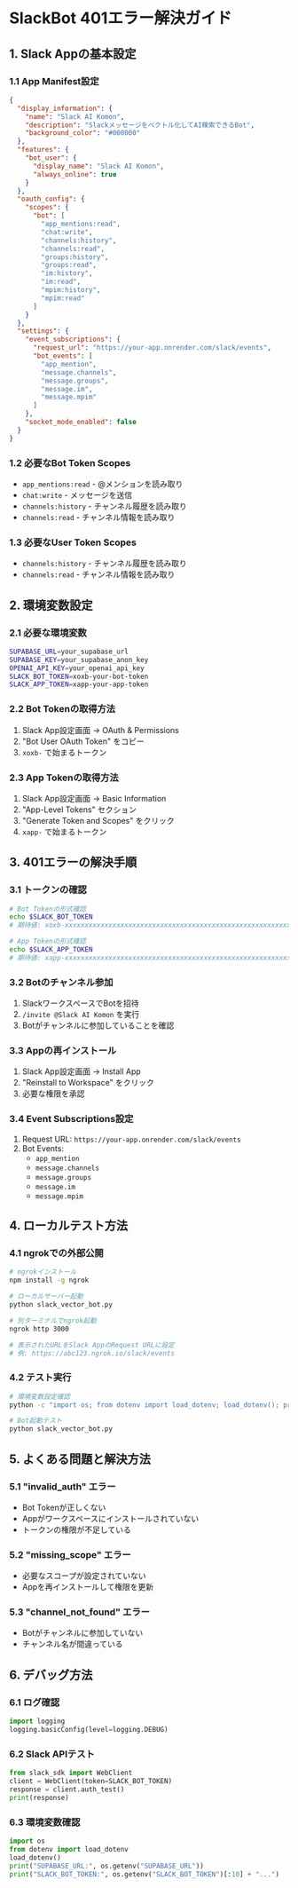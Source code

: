 # SlackBot 401エラー解決ガイド

## 1. Slack Appの基本設定

### 1.1 App Manifest設定
```json
{
  "display_information": {
    "name": "Slack AI Komon",
    "description": "Slackメッセージをベクトル化してAI検索できるBot",
    "background_color": "#000000"
  },
  "features": {
    "bot_user": {
      "display_name": "Slack AI Komon",
      "always_online": true
    }
  },
  "oauth_config": {
    "scopes": {
      "bot": [
        "app_mentions:read",
        "chat:write",
        "channels:history",
        "channels:read",
        "groups:history",
        "groups:read",
        "im:history",
        "im:read",
        "mpim:history",
        "mpim:read"
      ]
    }
  },
  "settings": {
    "event_subscriptions": {
      "request_url": "https://your-app.onrender.com/slack/events",
      "bot_events": [
        "app_mention",
        "message.channels",
        "message.groups",
        "message.im",
        "message.mpim"
      ]
    },
    "socket_mode_enabled": false
  }
}
```

### 1.2 必要なBot Token Scopes
- `app_mentions:read` - @メンションを読み取り
- `chat:write` - メッセージを送信
- `channels:history` - チャンネル履歴を読み取り
- `channels:read` - チャンネル情報を読み取り

### 1.3 必要なUser Token Scopes
- `channels:history` - チャンネル履歴を読み取り
- `channels:read` - チャンネル情報を読み取り

## 2. 環境変数設定

### 2.1 必要な環境変数
```bash
SUPABASE_URL=your_supabase_url
SUPABASE_KEY=your_supabase_anon_key
OPENAI_API_KEY=your_openai_api_key
SLACK_BOT_TOKEN=xoxb-your-bot-token
SLACK_APP_TOKEN=xapp-your-app-token
```

### 2.2 Bot Tokenの取得方法
1. Slack App設定画面 → OAuth & Permissions
2. "Bot User OAuth Token" をコピー
3. `xoxb-` で始まるトークン

### 2.3 App Tokenの取得方法
1. Slack App設定画面 → Basic Information
2. "App-Level Tokens" セクション
3. "Generate Token and Scopes" をクリック
4. `xapp-` で始まるトークン

## 3. 401エラーの解決手順

### 3.1 トークンの確認
```bash
# Bot Tokenの形式確認
echo $SLACK_BOT_TOKEN
# 期待値: xoxb-xxxxxxxxxxxxxxxxxxxxxxxxxxxxxxxxxxxxxxxxxxxxxxxxxxxxxxxxxxxxxxxx

# App Tokenの形式確認  
echo $SLACK_APP_TOKEN
# 期待値: xapp-xxxxxxxxxxxxxxxxxxxxxxxxxxxxxxxxxxxxxxxxxxxxxxxxxxxxxxxxxxxxxxxx
```

### 3.2 Botのチャンネル参加
1. SlackワークスペースでBotを招待
2. `/invite @Slack AI Komon` を実行
3. Botがチャンネルに参加していることを確認

### 3.3 Appの再インストール
1. Slack App設定画面 → Install App
2. "Reinstall to Workspace" をクリック
3. 必要な権限を承認

### 3.4 Event Subscriptions設定
1. Request URL: `https://your-app.onrender.com/slack/events`
2. Bot Events:
   - `app_mention`
   - `message.channels`
   - `message.groups`
   - `message.im`
   - `message.mpim`

## 4. ローカルテスト方法

### 4.1 ngrokでの外部公開
```bash
# ngrokインストール
npm install -g ngrok

# ローカルサーバー起動
python slack_vector_bot.py

# 別ターミナルでngrok起動
ngrok http 3000

# 表示されたURLをSlack AppのRequest URLに設定
# 例: https://abc123.ngrok.io/slack/events
```

### 4.2 テスト実行
```bash
# 環境変数設定確認
python -c "import os; from dotenv import load_dotenv; load_dotenv(); print('SUPABASE_URL:', bool(os.getenv('SUPABASE_URL'))); print('SLACK_BOT_TOKEN:', bool(os.getenv('SLACK_BOT_TOKEN')))"

# Bot起動テスト
python slack_vector_bot.py
```

## 5. よくある問題と解決方法

### 5.1 "invalid_auth" エラー
- Bot Tokenが正しくない
- Appがワークスペースにインストールされていない
- トークンの権限が不足している

### 5.2 "missing_scope" エラー
- 必要なスコープが設定されていない
- Appを再インストールして権限を更新

### 5.3 "channel_not_found" エラー
- Botがチャンネルに参加していない
- チャンネル名が間違っている

## 6. デバッグ方法

### 6.1 ログ確認
```python
import logging
logging.basicConfig(level=logging.DEBUG)
```

### 6.2 Slack APIテスト
```python
from slack_sdk import WebClient
client = WebClient(token=SLACK_BOT_TOKEN)
response = client.auth_test()
print(response)
```

### 6.3 環境変数確認
```python
import os
from dotenv import load_dotenv
load_dotenv()
print("SUPABASE_URL:", os.getenv("SUPABASE_URL"))
print("SLACK_BOT_TOKEN:", os.getenv("SLACK_BOT_TOKEN")[:10] + "...")
``` 